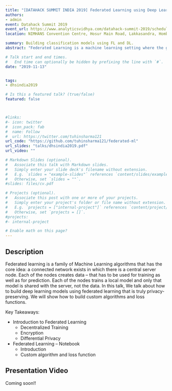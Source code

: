 ```yaml
---
title: "[DATAHACK SUMMIT INDIA 2019] Federated Learning using Deep Learning"
authors:
- admin
event: Datahack Summit 2019
event_url: https://www.analyticsvidhya.com/datahack-summit-2019/schedule/hack-session-secure-and-privacy-preserving-deep-learning-using-federated-learning/
location: NIMHANS Convention Centre, Hosur Main Road, Lakkasandra, Hombegowda Nagar, Bengaluru - 560029, Karnataka, India.

summary: Building classification models using FL and DL.
abstract: "Federated Learning is a machine learning setting where the goal is to train a high-quality centralized model with training data distributed over a large number of clients each with unreliable and relatively slow network connections."

# Talk start and end times.
#   End time can optionally be hidden by prefixing the line with `#`.
date: "2019-11-13"


tags:
- dhsindia2019

# Is this a featured talk? (true/false)
featured: false



#links:
#- icon: twitter
#  icon_pack: fab
#  name: Follow
#  url: https://twitter.com/tuhinsharma121
url_code: "https://github.com/tuhinsharma121/federated-ml"
url_slides: "talks/dhsindia2019.pdf"
url_video: ""

# Markdown Slides (optional).
#   Associate this talk with Markdown slides.
#   Simply enter your slide deck's filename without extension.
#   E.g. `slides = "example-slides"` references `content/slides/example-slides.md`.
#   Otherwise, set `slides = ""`.
#slides: files/cv.pdf

# Projects (optional).
#   Associate this post with one or more of your projects.
#   Simply enter your project's folder or file name without extension.
#   E.g. `projects = ["internal-project"]` references `content/project/deep-learning/index.md`.
#   Otherwise, set `projects = []`.
#projects:
#- internal-project

# Enable math on this page?
---
```


<h2>Description</h2>

Federated learning is a family of Machine Learning algorithms that has the core idea: a connected network exists in which there is a central server node. Each of the nodes creates data – that has to be used for training as well as for prediction. Each of the nodes trains a local model and only that model is shared with the server, not the data.
In this talk, We talk about how to build deep learning models using federated learning that is truly privacy-preserving. We will show how to build custom algorithms and loss functions.


Key Takeaways:

- Introduction to Federated Learning
    - Decentralized Training
    - Encryption
    - Differential Privacy
- Federated Learning – Notebook
    - Introduction
    - Custom algorithm and loss function


<h2>Presentation Video</h2>

Coming soon!!